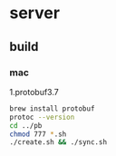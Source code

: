 # server

## build

### mac

1.protobuf3.7
```bash
brew install protobuf
protoc --version
cd ../pb
chmod 777 *.sh
./create.sh && ./sync.sh
```